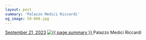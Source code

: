 ```yaml
---
layout: post
summary: 'Palazzo Medici Riccardi'
og_image: 59-960.jpg
---
```


<p>
  <time>
    <a href="/59">September 21, 2023</a>
  </time>
  <a href="/59">
    <img src="{{ site.assets_url }}/59-480.jpg" srcset="{{ site.assets_url }}/59-240.jpg 240w, {{ site.assets_url }}/59-480.jpg 480w, {{ site.assets_url }}/59-720.jpg 720w, {{ site.assets_url }}/59-960.jpg 960w" sizes="(min-width: 700px) 50vw, calc(100vw - 2rem)" alt="{{ page.summary }}" />
  </a>
  <span>Palazzo Medici Riccardi</span>
</p>

